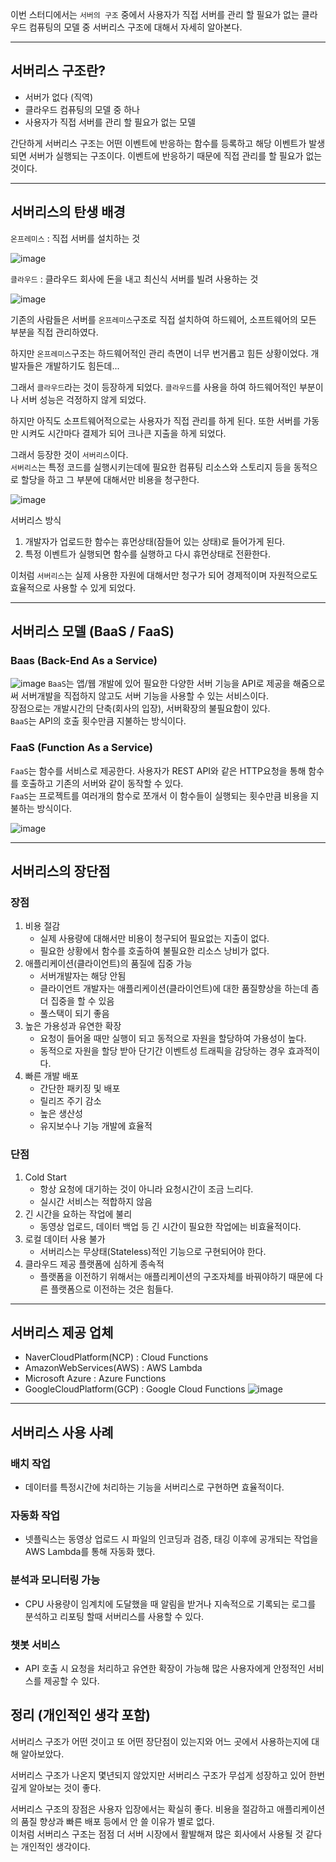 이번 스터디에서는 `서버의 구조` 중에서 사용자가 직접 서버를 관리 할 필요가 없는 클라우드 컴퓨팅의 모델 중 서버리스 구조에 대해서 자세히 알아본다.

---

## 서버리스 구조란?

- 서버가 없다 (직역)
- 클라우드 컴퓨팅의 모델 중 하나
- 사용자가 직접 서버를 관리 할 필요가 없는 모델

간단하게 서버리스 구조는 어떤 이벤트에 반응하는 함수를 등록하고 해당 이벤트가 발생되면 서버가 실행되는 구조이다. 이벤트에 반응하기 때문에 직접 관리를 할 필요가 없는 것이다.

---

## 서버리스의 탄생 배경

`온프레미스` : 직접 서버를 설치하는 것

![image](./image/온프레미스.png)

`클라우드` : 클라우드 회사에 돈을 내고 최신식 서버를 빌려 사용하는 것

![image](./image/클라우드.png)

기존의 사람들은 서버를 `온프레미스`구조로 직접 설치하여 하드웨어, 소프트웨어의 모든 부분을 직접 관리하였다.

하지만 `온프레미스`구조는 하드웨어적인 관리 측면이 너무 번거롭고 힘든 상황이었다. 개발자들은 개발하기도 힘든데...

그래서 `클라우드`라는 것이 등장하게 되었다. `클라우드`를 사용을 하여 하드웨어적인 부분이나 서버 성능은 걱정하지 않게 되었다.

하지만 아직도 소프트웨어적으로는 사용자가 직접 관리를 하게 된다. 또한 서버를 가동만 시켜도 시간마다 결제가 되어 크나큰 지출을 하게 되었다.

그래서 등장한 것이 `서버리스`이다.  
`서버리스`는 특정 코드를 실행시키는데에 필요한 컴퓨팅 리소스와 스토리지 등을 동적으로 할당을 하고 그 부분에 대해서만 비용을 청구한다.

![image](./image/서버리스.png)

서버리스 방식

1. 개발자가 업로드한 함수는 휴먼상태(잠들어 있는 상태)로 들어가게 된다.
2. 특정 이벤트가 실행되면 함수를 실행하고 다시 휴먼상태로 전환한다.

이처럼 `서버리스`는 실제 사용한 자원에 대해서만 청구가 되어 경제적이며 자원적으로도 효율적으로 사용할 수 있게 되었다.

---

## 서버리스 모델 (BaaS / FaaS)

### Baas (Back-End As a Service)

![image](./image/BaaS.png)
`BaaS`는 앱/웹 개발에 있어 필요한 다양한 서버 기능을 API로 제공을 해줌으로써 서버개발을 직접하지 않고도 서버 기능을 사용할 수 있는 서비스이다.  
장점으로는 개발시간의 단축(회사의 입장), 서버확장의 불필요함이 있다.  
`BaaS`는 API의 호출 횟수만큼 지불하는 방식이다.

### FaaS (Function As a Service)

`FaaS`는 함수를 서비스로 제공한다. 사용자가 REST API와 같은 HTTP요청을 통해 함수를 호출하고 기존의 서버와 같이 동작할 수 있다.  
`FaaS`는 프로젝트를 여러개의 함수로 쪼개서 이 함수들이 실행되는 횟수만큼 비용을 지불하는 방식이다.

![image](./image/FaaS.png)

---

## 서버리스의 장단점

### 장점

1. 비용 절감
   - 실제 사용량에 대해서만 비용이 청구되어 필요없는 지출이 없다.
   - 필요한 상황에서 함수를 호출하여 불필요한 리소스 낭비가 없다.
2. 애플리케이션(클라이언트)의 품질에 집중 가능
   - 서버개발자는 해당 안됨
   - 클라이언트 개발자는 애플리케이션(클라이언트)에 대한 품질향상을 하는데 좀 더 집중을 할 수 있음
   - 풀스택이 되기 좋음
3. 높은 가용성과 유연한 확장
   - 요청이 들어올 때만 실행이 되고 동적으로 자원을 할당하여 가용성이 높다.
   - 동적으로 자원을 할당 받아 단기간 이벤트성 트래픽을 감당하는 경우 효과적이다.
4. 빠른 개발 배포
   - 간단한 패키징 및 배포
   - 릴리즈 주기 감소
   - 높은 생산성
   - 유지보수나 기능 개발에 효율적

### 단점

1. Cold Start
   - 항상 요청에 대기하는 것이 아니라 요청시간이 조금 느리다.
   - 실시간 서비스는 적합하지 않음
2. 긴 시간을 요하는 작업에 불리
   - 동영상 업로드, 데이터 백업 등 긴 시간이 필요한 작업에는 비효율적이다.
3. 로컬 데이터 사용 불가
   - 서버리스는 무상태(Stateless)적인 기능으로 구현되어야 한다.
4. 클라우드 제공 플랫폼에 심하게 종속적
   - 플랫폼을 이전하기 위해서는 애플리케이션의 구조자체를 바꿔야하기 때문에 다른 플랫폼으로 이전하는 것은 힘들다.

---

## 서버리스 제공 업체

- NaverCloudPlatform(NCP) : Cloud Functions
- AmazonWebServices(AWS) : AWS Lambda
- Microsoft Azure : Azure Functions
- GoogleCloudPlatform(GCP) : Google Cloud Functions
  ![image](./image/제공업체.png)

---

## 서버리스 사용 사례

### 배치 작업

- 데이터를 특정시간에 처리하는 기능을 서버리스로 구현하면 효율적이다.

### 자동화 작업

- 넷플릭스는 동영상 업로드 시 파일의 인코딩과 검증, 태깅 이후에 공개되는 작업을 AWS Lambda를 통해 자동화 했다.

### 분석과 모니터링 가능

- CPU 사용량이 임계치에 도달했을 때 알림을 받거나 지속적으로 기록되는 로그를 분석하고 리포팅 할때 서버리스를 사용할 수 있다.

### 챗봇 서비스

- API 호출 시 요청을 처리하고 유연한 확장이 가능해 많은 사용자에게 안정적인 서비스를 제공할 수 있다.

## 정리 (개인적인 생각 포함)

서버리스 구조가 어떤 것이고 또 어떤 장단점이 있는지와 어느 곳에서 사용하는지에 대해 알아보았다.

서버리스 구조가 나온지 몇년되지 않았지만 서버리스 구조가 무섭게 성장하고 있어 한번 깊게 알아보는 것이 좋다.

서버리스 구조의 장점은 사용자 입장에서는 확실히 좋다. 비용을 절감하고 애플리케이션의 품질 향상과 빠른 배포 등에서 안 쓸 이유가 별로 없다.  
이처럼 서버리스 구조는 점점 더 서버 시장에서 활발해져 많은 회사에서 사용될 것 같다는 개인적인 생각이다.
